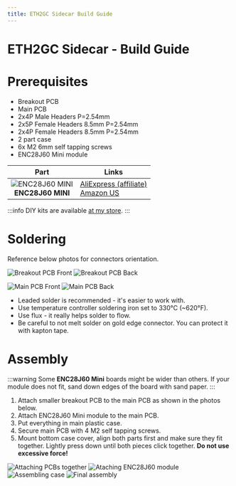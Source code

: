 ```yaml
---
title: ETH2GC Sidecar Build Guide
---
```


# ETH2GC Sidecar - Build Guide

# Prerequisites

* Breakout PCB
* Main PCB
* 2x4P Male Headers P=2.54mm
* 2x5P Female Headers 8.5mm P=2.54mm
* 2x4P Female Headers 8.5mm P=2.54mm
* 2 part case
* 6x M2 6mm self tapping screws
* ENC28J60 Mini module

| Part          | Links                                                                                                                                                              |
|:-------------:|--------------------------------------------------------------------------------------------------------------------------------------------------------------------|
| ![ENC28J60 MINI](/img/eth2gc/ENC28J60_Mini.jpg)<br/>**ENC28J60 MINI** | [AliExpress (affiliate)](https://s.click.aliexpress.com/e/_DlkjMGp)<br/>[Amazon US](https://www.amazon.com/ENC28J60-Ethernet-Network-Module-Arduino/dp/B07KNTHR84) |

:::info
DIY kits are available [at my store](https://store.webhdx.dev/products/eth2gc-sidecar-broadband-adapter-emulator).
:::

# Soldering

Reference below photos for connectors orientation.

![Breakout PCB Front](/img/eth2gc/build-guide/Sidecar_Breakout_PCB_Front.jpeg)
![Breakout PCB Back](/img/eth2gc/build-guide/Sidecar_Breakout_PCB_Back.jpeg)

![Main PCB Front](/img/eth2gc/build-guide/Sidecar_Main_PCB_Front.jpeg)
![Main PCB Back](/img/eth2gc/build-guide/Sidecar_Main_PCB_Back.jpeg)

* Leaded solder is recommended - it's easier to work with. 
* Use temperature controller soldering iron set to 330&deg;C (~620&deg;F). 
* Use flux - it really helps solder to flow.
* Be careful to not melt solder on gold edge connector. You can protect it with kapton tape.

# Assembly

:::warning
Some **ENC28J60 Mini** boards might be wider than others. If your module does not fit, sand down edges of the board with sand paper.
:::

1. Attach smaller breakout PCB to the main PCB as shown in the photos below.
2. Attach ENC28J60 Mini module to the main PCB.
3. Put everything in main plastic case.
4. Secure main PCB with 4 M2 self tapping screws.
5. Mount bottom case cover, align both parts first and make sure they fit together. Lightly press down until both pieces click together. **Do not use excessive force!** 

![Attaching PCBs together](/img/eth2gc/build-guide/Sidecar_Main_PCB_Attached.jpeg)
![Ataching ENC28J60 module](/img/eth2gc/build-guide/Sidecar_Main_PCB_ENC_Attached.jpeg)
![Assembling case](/img/eth2gc/build-guide/Sidecar_Assembly_1.jpeg)
![Final assembly](/img/eth2gc/build-guide/Sidecar_Assembly_Final.jpeg)
